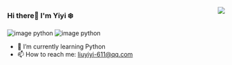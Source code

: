 <!-- ### Hi there 👋 -->

<!--
**611de/611de** is a ✨ _special_ ✨ repository because its `README.md` (this file) appears on your GitHub profile.

Here are some ideas to get you started:

- 🔭 I’m currently working on ...
- 🌱 I’m currently learning ...
- 👯 I’m looking to collaborate on ...
- 🤔 I’m looking for help with ...
- 💬 Ask me about ...
- 📫 How to reach me: ...
- 😄 Pronouns: ...
- ⚡ Fun fact: ...
-->

<a href="https://github.com/611de"><img align='right' src="https://github-readme-stats.vercel.app/api?username=611de&show_icons=true"></a>
<!-- ![Yiyi's GitHub stats](https://github-readme-stats.vercel.app/api?username=611de) -->
### Hi there👋 I'm Yiyi :snowflake:

<!-- ## Things I code with -->
![image python](https://img.shields.io/badge/python-3.9-orange)
![image python](https://img.shields.io/badge/Django-green)
<!-- https://folio-iota.vercel.app/ is very interesting-->
<!-- icon you can find in this web site https://shields.io/ -->


<!-- - 🔭 I’m currently working on [DartNative](https://github.com/dart-native) -->
- 🌱 I’m currently learning Python
- 📫 How to reach me: liuyiyi-611@qq.com         

